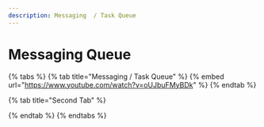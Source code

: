 ```yaml
---
description: Messaging  / Task Queue
---
```


# Messaging Queue



{% tabs %}
{% tab title="Messaging  / Task Queue" %}
{% embed url="https://www.youtube.com/watch?v=oUJbuFMyBDk" %}
{% endtab %}

{% tab title="Second Tab" %}

{% endtab %}
{% endtabs %}

